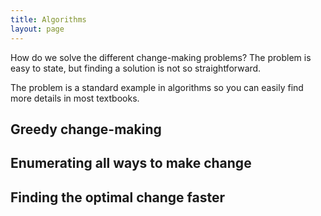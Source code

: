 ```yaml
---
title: Algorithms
layout: page
---
```


How do we solve the different change-making problems? The problem is easy to state, but finding a solution is not so straightforward.

The problem is a standard example in algorithms so you can easily find more details in most textbooks.

## Greedy change-making

## Enumerating all ways to make change

## Finding the optimal change faster
